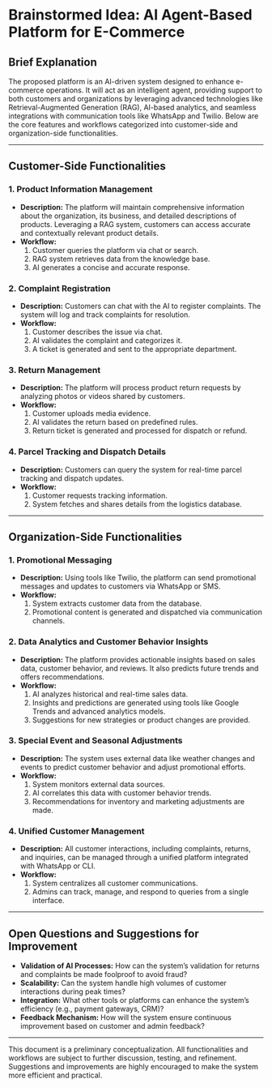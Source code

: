 # Brainstormed Idea: AI Agent-Based Platform for E-Commerce

## Brief Explanation

The proposed platform is an AI-driven system designed to enhance e-commerce operations. It will act as an intelligent agent, providing support to both customers and organizations by leveraging advanced technologies like Retrieval-Augmented Generation (RAG), AI-based analytics, and seamless integrations with communication tools like WhatsApp and Twilio. Below are the core features and workflows categorized into customer-side and organization-side functionalities.

---

## Customer-Side Functionalities

### 1. Product Information Management

- **Description:**
  The platform will maintain comprehensive information about the organization, its business, and detailed descriptions of products. Leveraging a RAG system, customers can access accurate and contextually relevant product details.
- **Workflow:**
  1. Customer queries the platform via chat or search.
  2. RAG system retrieves data from the knowledge base.
  3. AI generates a concise and accurate response.

### 2. Complaint Registration

- **Description:**
  Customers can chat with the AI to register complaints. The system will log and track complaints for resolution.
- **Workflow:**
  1. Customer describes the issue via chat.
  2. AI validates the complaint and categorizes it.
  3. A ticket is generated and sent to the appropriate department.

### 3. Return Management

- **Description:**
  The platform will process product return requests by analyzing photos or videos shared by customers.
- **Workflow:**
  1. Customer uploads media evidence.
  2. AI validates the return based on predefined rules.
  3. Return ticket is generated and processed for dispatch or refund.

### 4. Parcel Tracking and Dispatch Details

- **Description:**
  Customers can query the system for real-time parcel tracking and dispatch updates.
- **Workflow:**
  1. Customer requests tracking information.
  2. System fetches and shares details from the logistics database.

---

## Organization-Side Functionalities

### 1. Promotional Messaging

- **Description:**
  Using tools like Twilio, the platform can send promotional messages and updates to customers via WhatsApp or SMS.
- **Workflow:**
  1. System extracts customer data from the database.
  2. Promotional content is generated and dispatched via communication channels.

### 2. Data Analytics and Customer Behavior Insights

- **Description:**
  The platform provides actionable insights based on sales data, customer behavior, and reviews. It also predicts future trends and offers recommendations.
- **Workflow:**
  1. AI analyzes historical and real-time sales data.
  2. Insights and predictions are generated using tools like Google Trends and advanced analytics models.
  3. Suggestions for new strategies or product changes are provided.

### 3. Special Event and Seasonal Adjustments

- **Description:**
  The system uses external data like weather changes and events to predict customer behavior and adjust promotional efforts.
- **Workflow:**
  1. System monitors external data sources.
  2. AI correlates this data with customer behavior trends.
  3. Recommendations for inventory and marketing adjustments are made.

### 4. Unified Customer Management

- **Description:**
  All customer interactions, including complaints, returns, and inquiries, can be managed through a unified platform integrated with WhatsApp or CLI.
- **Workflow:**
  1. System centralizes all customer communications.
  2. Admins can track, manage, and respond to queries from a single interface.

---

## Open Questions and Suggestions for Improvement

- **Validation of AI Processes:** How can the system’s validation for returns and complaints be made foolproof to avoid fraud?
- **Scalability:** Can the system handle high volumes of customer interactions during peak times?
- **Integration:** What other tools or platforms can enhance the system’s efficiency (e.g., payment gateways, CRM)?
- **Feedback Mechanism:** How will the system ensure continuous improvement based on customer and admin feedback?

---

This document is a preliminary conceptualization. All functionalities and workflows are subject to further discussion, testing, and refinement. Suggestions and improvements are highly encouraged to make the system more efficient and practical.
